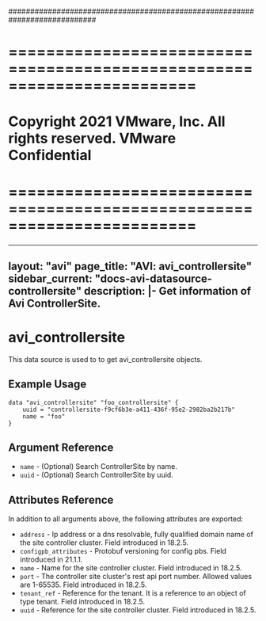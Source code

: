 ############################################################################
# ========================================================================
# Copyright 2021 VMware, Inc.  All rights reserved. VMware Confidential
# ========================================================================
###

<!--
    Copyright 2021 VMware, Inc.
    SPDX-License-Identifier: Mozilla Public License 2.0
-->
---
layout: "avi"
page_title: "AVI: avi_controllersite"
sidebar_current: "docs-avi-datasource-controllersite"
description: |-
  Get information of Avi ControllerSite.
---

# avi_controllersite

This data source is used to to get avi_controllersite objects.

## Example Usage

```hcl
data "avi_controllersite" "foo_controllersite" {
    uuid = "controllersite-f9cf6b3e-a411-436f-95e2-2982ba2b217b"
    name = "foo"
}
```

## Argument Reference

* `name` - (Optional) Search ControllerSite by name.
* `uuid` - (Optional) Search ControllerSite by uuid.

## Attributes Reference

In addition to all arguments above, the following attributes are exported:

* `address` - Ip address or a dns resolvable, fully qualified domain name of the site controller cluster. Field introduced in 18.2.5.
* `configpb_attributes` - Protobuf versioning for config pbs. Field introduced in 21.1.1.
* `name` - Name for the site controller cluster. Field introduced in 18.2.5.
* `port` - The controller site cluster's rest api port number. Allowed values are 1-65535. Field introduced in 18.2.5.
* `tenant_ref` - Reference for the tenant. It is a reference to an object of type tenant. Field introduced in 18.2.5.
* `uuid` - Reference for the site controller cluster. Field introduced in 18.2.5.

